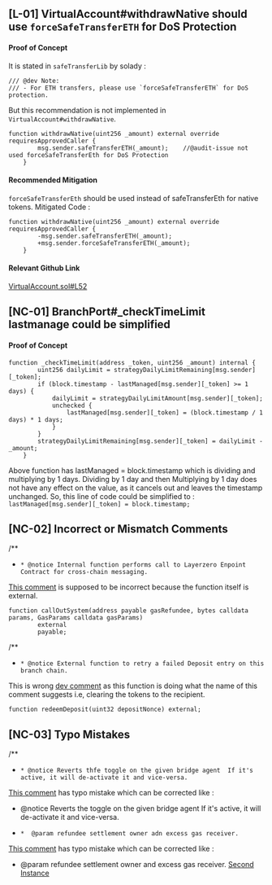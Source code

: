 ## [L-01] VirtualAccount#withdrawNative should use ```forceSafeTransferETH``` for DoS Protection 

#### Proof of Concept 
It is stated in ```safeTransferLib``` by solady : 
``` 
/// @dev Note:
/// - For ETH transfers, please use `forceSafeTransferETH` for DoS protection.
```
But this recommendation is not implemented in ```VirtualAccount#withdrawNative```.
``` solidity 
function withdrawNative(uint256 _amount) external override requiresApprovedCaller {
        msg.sender.safeTransferETH(_amount);    //@audit-issue not used forceSafeTransferEth for DoS Protection
    }
```
#### Recommended Mitigation 
```forceSafeTransferEth``` should be used instead of safeTransferEth for native tokens.
Mitigated Code : 
``` solidity 
function withdrawNative(uint256 _amount) external override requiresApprovedCaller {
        -msg.sender.safeTransferETH(_amount); 
        +msg.sender.forceSafeTransferETH(_amount);
    }
```
#### Relevant Github Link 
[VirtualAccount.sol#L52](https://github.com/code-423n4/2023-09-maia/blob/c0dc3550e0754571b82d7bfd8f0282ac8fa5e42f/src/VirtualAccount.sol#L52)

## [NC-01] BranchPort#_checkTimeLimit lastmanage could be simplified 
#### Proof of Concept 
```solidity 
function _checkTimeLimit(address _token, uint256 _amount) internal {
        uint256 dailyLimit = strategyDailyLimitRemaining[msg.sender][_token];
        if (block.timestamp - lastManaged[msg.sender][_token] >= 1 days) {
            dailyLimit = strategyDailyLimitAmount[msg.sender][_token];
            unchecked {
                lastManaged[msg.sender][_token] = (block.timestamp / 1 days) * 1 days;
            }
        }
        strategyDailyLimitRemaining[msg.sender][_token] = dailyLimit - _amount;
    }
```
Above function has lastManaged = block.timestamp which is dividing and multiplying by 1 days. Dividing by 1 day and then Multiplying by 1 day does not have any effect on the value, as it cancels out and leaves the timestamp unchanged. So, this line of code could be simplified to :
``` lastManaged[msg.sender][_token] = block.timestamp; ```

## [NC-02] Incorrect or Mismatch Comments 

 /**  
-     * @notice Internal function performs call to Layerzero Enpoint Contract for cross-chain messaging.
[This comment](https://github.com/code-423n4/2023-09-maia/blob/c0dc3550e0754571b82d7bfd8f0282ac8fa5e42f/src/interfaces/IBranchBridgeAgent.sol#L130) is supposed to be incorrect because the function itself is external.
``` solidity 
function callOutSystem(address payable gasRefundee, bytes calldata params, GasParams calldata gasParams)
        external
        payable;
```

/**
-     * @notice External function to retry a failed Deposit entry on this branch chain.
This is wrong [dev comment](https://github.com/code-423n4/2023-09-maia/blob/c0dc3550e0754571b82d7bfd8f0282ac8fa5e42f/src/interfaces/IBranchBridgeAgent.sol#L266) as this function is doing what the name of this comment suggests i.e, clearing the tokens to the recipient.
```solidity
function redeemDeposit(uint32 depositNonce) external;
```
## [NC-03] Typo Mistakes 
 /**
-     * @notice Reverts thfe toggle on the given bridge agent  If it's active, it will de-activate it and vice-versa.
[This comment](https://github.com/code-423n4/2023-09-maia/blob/c0dc3550e0754571b82d7bfd8f0282ac8fa5e42f/src/interfaces/IBranchPort.sol#L173) has typo mistake which can be corrected like : 
* @notice Reverts the toggle on the given bridge agent  If it's active, it will de-activate it and vice-versa.

-     *  @param refundee settlement owner adn excess gas receiver.
[This comment](https://github.com/code-423n4/2023-09-maia/blob/c0dc3550e0754571b82d7bfd8f0282ac8fa5e42f/src/MulticallRootRouter.sol#L501) has typo mistake which can be corrected like : 
*  @param refundee settlement owner and excess gas receiver.
[Second Instance](https://github.com/code-423n4/2023-09-maia/blob/c0dc3550e0754571b82d7bfd8f0282ac8fa5e42f/src/MulticallRootRouter.sol#L537)
  